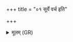 +++
title = "०१ सूर्ये वर्च इति"

+++
<details><summary>मूलम् (GR)</summary>

सूर्ये वर्च इति यच् छुश्रवाहं  
येन प्रजा ज्योतिरग्राश् चरन्ति ।  
सोमे वर्चो यद् गोषु वर्चो  
मयि देवा राष्ट्रभृतस् तद् अक्रन् ॥
</details>